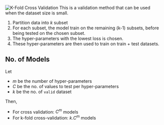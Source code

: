 ![K-Fold Cross Validation](https://miro.medium.com/v2/resize:fit:1400/1*GhKMAUmi4bfFiEwZCPlDsA.png)
This is a validation method that can be used when the dataset size is small.

1. Partition data into $k$ subset
2. For each subset, the model train on the remaining (k-1) subsets, before being tested on the chosen subset.
3. The hyper-parameters with the lowest loss is chosen.
4. These hyper-parameters are then used to train on train + test datasets.

## No. of Models
Let 
- $m$ be the number of hyper-parameters
- $C$ be the no. of values to test per hyper-parameters
- $k$ be the no. of `valid` dataset

Then,
- For cross validation: $C^m$ models
- For k-fold cross-validation: $k.C^m$ models
